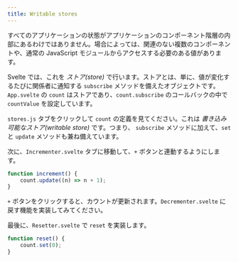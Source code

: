 ```yaml
---
title: Writable stores
---
```


すべてのアプリケーションの状態がアプリケーションのコンポーネント階層の内部にあるわけではありません。場合によっては、関連のない複数のコンポーネントや、通常の JavaScript モジュールからアクセスする必要のある値があります。

Svelte では、これを _ストア(store)_ で行います。ストアとは、単に、値が変化するたびに関係者に通知する `subscribe` メソッドを備えたオブジェクトです。`App.svelte` の `count` はストアであり、`count.subscribe` のコールバックの中で `countValue` を設定しています。

`stores.js` タブをクリックして `count` の定義を見てください。これは _書き込み可能なストア(writable store)_ です。つまり、 `subscribe` メソッドに加えて、`set` と `update` メソッドも兼ね備えています。

次に、`Incrementer.svelte` タブに移動して、`+` ボタンと連動するようにします。

```js
function increment() {
	count.update((n) => n + 1);
}
```

`+` ボタンをクリックすると、カウントが更新されます。`Decrementer.svelte` に戻す機能を実装してみてください。

最後に、`Resetter.svelte` で `reset` を実装します。

```js
function reset() {
	count.set(0);
}
```
